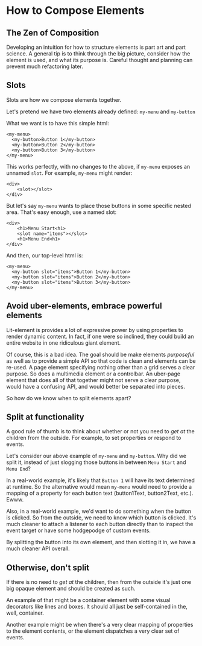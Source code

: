 # How to Compose Elements

## The Zen of Composition

Developing an intuition for how to structure elements is part art and part science. A general tip is to think through the big picture, consider how the element is used, and what its purpose is. Careful thought and planning can prevent  much refactoring later.

## Slots

Slots are how we compose elements together.

Let's pretend we have two elements already defined: `my-menu` and `my-button`

What we want is to have this simple html:

```
<my-menu>
  <my-button>Button 1</my-button>
  <my-button>Button 2</my-button>
  <my-button>Button 3</my-button>
</my-menu>
```

This works perfectly, with no changes to the above, if `my-menu` exposes an unnamed `slot`. For example, `my-menu` might render:

```
<div>
    <slot></slot>
</div>
```

But let's say `my-menu` wants to place those buttons in some specific nested area. That's easy enough, use a named slot:


```
<div>
    <h1>Menu Start<h1>
    <slot name="items"></slot>
    <h1>Menu End<h1>
</div>
```

And then, our top-level html is:


```
<my-menu>
  <my-button slot="items">Button 1</my-button>
  <my-button slot="items">Button 2</my-button>
  <my-button slot="items">Button 3</my-button>
</my-menu>
```

## Avoid uber-elements, embrace powerful elements

Lit-element is provides a lot of expressive power by using properties to render dynamic content.
In fact, if one were so inclined, they could build an entire website in one ridiculous giant element.

Of course, this is a bad idea. The goal should be make elements _purposeful_ as well as to provide a simple API so that code is clean and elements can be re-used. A page element specifying nothing other than a grid serves a clear purpose. So does a multimedia element or a controlbar. An uber-page element that does all of that together might not serve a clear purpose, would have a confusing API, and would better be separated into pieces.

So how do we know when to split elements apart?

## Split at functionality

A good rule of thumb is to think about whether or not you need to _get at_ the children from the outside. For example, to set properties or respond to events.

Let's consider our above example of `my-menu` and `my-button`. Why did we split it, instead of just slogging those buttons in between `Menu Start` and `Menu End`? 

In a real-world example, it's likely that `Button 1` will have its text determined at runtime. So the alternative would mean `my-menu` would need to provide a mapping of a property for each button text (button1Text, button2Text, etc.). Ewww.

Also, in a real-world example, we'd want to do something when the button is clicked. So from the outside, we need to know which button is clicked. It's much cleaner to attach a listener to each button directly than to inspect the event target or have some hodgepodge of custom events. 

By splitting the button into its own element, and then slotting it in, we have a much cleaner API overall.

## Otherwise, don't split

If there is no need to _get at_ the children, then from the outside it's just one big opaque element and should be created as such.

An example of that might be a container element with some visual decorators like lines and boxes. It should all just be self-contained in the, well, container.

Another example might be when there's a very clear mapping of properties to the element contents, or the element dispatches a very clear set of events.

